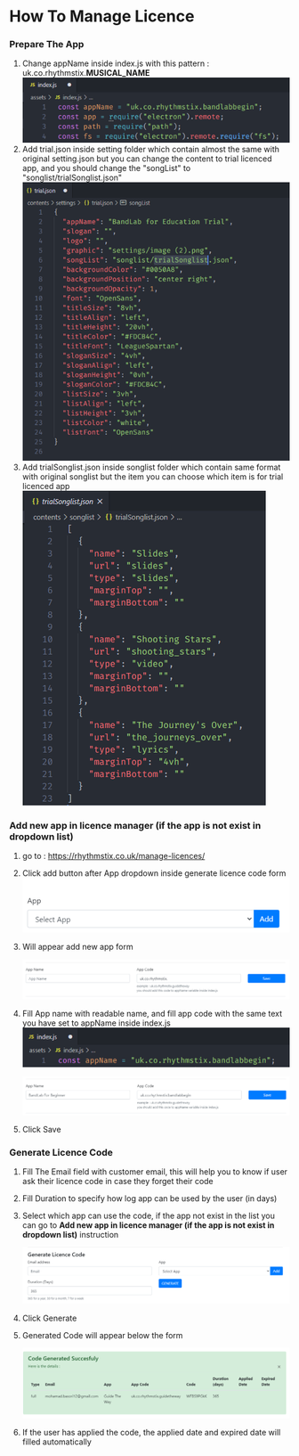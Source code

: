 # How To Manage Licence

### Prepare The App

1.  Change appName inside index.js with this pattern : uk.co.rhythmstix.**MUSICAL_NAME**
   ![image-20200713173144259](./Licence_Instructions.assets/image-20200713173144259.png)
2. Add trial.json inside setting folder which contain almost the same with original setting.json but you can change the content to trial licenced app, and you should change the "songList" to "songlist/trialSonglist.json"
   ![image-20200713172713445](./Licence_Instructions.assets/image-20200713172713445.png)
3. Add trialSonglist.json inside songlist folder which contain same format with original songlist but the item you can choose which item is for trial licenced app
   ![image-20200713172951443](./Licence_Instructions.assets/image-20200713172951443.png)

### Add new app in licence manager (if the app is not exist in dropdown list)

1. go to : https://rhythmstix.co.uk/manage-licences/

2. Click add button after App dropdown inside generate licence code form
   ![image-20200713173451584](./Licence_Instructions.assets/image-20200713173451584.png)

3. Will appear add new app form

   ![image-20200713173523485](./Licence_Instructions.assets/image-20200713173523485.png)

4. Fill App name with readable name, and fill app code with the same text you have set to appName inside index.js
   ![image-20200713173721941](./Licence_Instructions.assets/image-20200713173721941.png)

   ![image-20200713173701668](./Licence_Instructions.assets/image-20200713173701668.png)

5. Click Save

### Generate Licence Code 

1. Fill The Email field with customer email, this will help you to know if user ask their licence code in case they forget their code

2. Fill Duration to specify how log app can be used by the user (in days) 

3. Select which app can use the code, if the app not exist in the list you can go to **Add new app in licence manager (if the app is not exist in dropdown list)** instruction 

   ![image-20200713174234424](./Licence_Instructions.assets/image-20200713174234424.png)

4. Click Generate

5. Generated Code will appear below the form

   ![image-20200713174342698](./Licence_Instructions.assets/image-20200713174342698.png)

6. If the user has applied the code, the applied date and expired date will filled automatically

